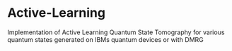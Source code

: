 # Active-Learning
Implementation of Active Learning Quantum State Tomography for various quantum states generated on IBMs quantum devices or with DMRG
